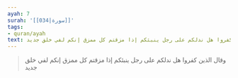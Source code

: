 ```yaml
---
ayah: 7
surah: '[[034|سورة]]'
tags:
- quran/ayah
text: وقال الذين كفروا هل ندلكم على رجل ينبئكم إذا مزقتم كل ممزق إنكم لفي خلق جديد
---
```

> وقال الذين كفروا هل ندلكم على رجل ينبئكم إذا مزقتم كل ممزق إنكم لفي خلق جديد
